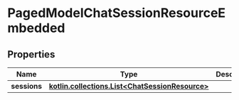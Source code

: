 
# PagedModelChatSessionResourceEmbedded

## Properties
Name | Type | Description | Notes
------------ | ------------- | ------------- | -------------
**sessions** | [**kotlin.collections.List&lt;ChatSessionResource&gt;**](ChatSessionResource.md) |  |  [optional]



